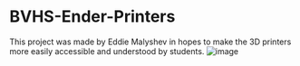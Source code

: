 # BVHS-Ender-Printers
This project was made by Eddie Malyshev in hopes to make the 3D printers more easily accessible and understood by students.
![image](https://github.com/EAMalyshev/BVHS-Cura/assets/155656835/9f1b42aa-696b-4a6a-b20c-a4e7584bf06f)
